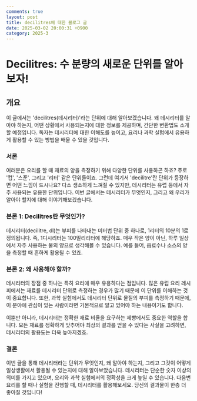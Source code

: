 ```yaml
---
comments: true
layout: post
title: decilitres에 대한 블로그 글
date: 2025-03-02 20:00:31 +0900
category: 2025-3
---
```


# Decilitres: 수 분량의 새로운 단위를 알아보자!

## 개요
이 글에서는 'decilitres(데시리터)'라는 단위에 대해 알아보겠습니다. 왜 데시리터를 알아야 하는지, 어떤 상황에서 사용되는지에 대한 정보를 제공하며, 간단한 변환법도 소개할 예정입니다. 독자는 데시리터에 대한 이해도를 높이고, 요리나 과학 실험에서 유용하게 활용할 수 있는 방법을 배울 수 있을 것입니다.

### 서론
여러분은 요리를 할 때 재료의 양을 측정하기 위해 다양한 단위를 사용하곤 하죠? 주로 '컵', '스푼', 그리고 '리터' 같은 단위들이죠. 그런데 여기서 'decilitre'란 단위가 등장하면 어떤 느낌이 드시나요? 다소 생소하게 느껴질 수 있지만, 데시리터는 유럽 등에서 자주 사용되는 유용한 단위입니다. 이번 글에서는 데시리터가 무엇인지, 그리고 왜 우리가 알아야 할지에 대해 이야기해보겠습니다.

### 본론 1: Decilitres란 무엇인가?
데시리터(decilitre, dl)는 부피를 나타내는 미터법 단위 중 하나로, 1리터의 10분의 1로 정의됩니다. 즉, 1디시리터는 100밀리리터에 해당하죠. 매우 작은 양이 아닌, 하루 일상에서 자주 사용하는 물의 양으로 생각해볼 수 있습니다. 예를 들어, 음료수나 소스의 양을 측정할 때 흔하게 활용될 수 있죠.

### 본론 2: 왜 사용해야 할까?
데시리터의 장점 중 하나는 특히 요리에 매우 유용하다는 점입니다. 많은 유럽 요리 레시피에서는 재료를 데시리터 단위로 측정하는 경우가 많기 때문에 이 단위를 이해하는 것이 중요합니다. 또한, 과학 실험에서도 데시리터 단위로 물질의 부피를 측정하기 때문에, 이 분야에 관심이 있는 사람이라면 기본적으로 알고 있어야 하는 내용이기도 합니다.

이뿐만 아니라, 데시리터는 정확한 재료 비율을 요구하는 제빵에서도 중요한 역할을 합니다. 모든 재료를 정확하게 맞추어야 최상의 결과를 얻을 수 있다는 사실을 고려하면, 데시리터의 활용도는 더욱 높아지겠죠. 

### 결론
이번 글을 통해 데시리터라는 단위가 무엇인지, 왜 알아야 하는지, 그리고 그것이 어떻게 일상생활에서 활용될 수 있는지에 대해 알아보았습니다. 데시리터는 단순한 숫자 이상의 의미를 가지고 있으며, 요리와 과학 실험에서의 정확성을 크게 높일 수 있습니다. 다음번 요리를 할 때나 실험을 진행할 때, 데시리터를 활용해보세요. 당신의 결과물이 한층 더 좋아질 것입니다!